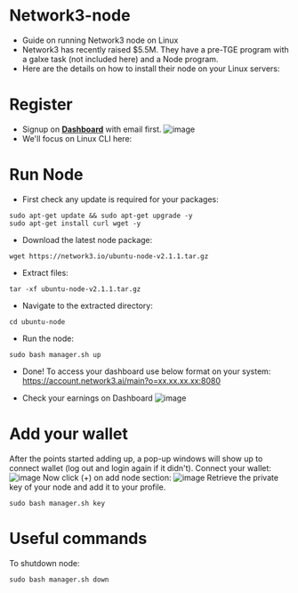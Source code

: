 # Network3-node
* Guide on running Network3 node on Linux
* Network3 has recently raised $5.5M. They have a pre-TGE program with a galxe task (not included here) and a Node program.
* Here are the details on how to install their node on your Linux servers:

# Register
* Signup on **[Dashboard](https://account.network3.ai/register_page?rc=37b588a4)** with email first.
![image](https://github.com/user-attachments/assets/5f2ca6fa-5c90-439f-87cc-5425e35af80a)
* We'll focus on Linux CLI here:

# Run Node
* First check any update is required for your packages:
```
sudo apt-get update && sudo apt-get upgrade -y
sudo apt-get install curl wget -y
```
* Download the latest node package:
```
wget https://network3.io/ubuntu-node-v2.1.1.tar.gz
```
* Extract files:
```
tar -xf ubuntu-node-v2.1.1.tar.gz
```
* Navigate to the extracted directory:
```
cd ubuntu-node
```
* Run the node:
```
sudo bash manager.sh up
```
* Done! To access your dashboard use below format on your system:
https://account.network3.ai/main?o=xx.xx.xx.xx:8080

* Check your earnings on Dashboard
![image](https://github.com/user-attachments/assets/14de8b04-2bdb-48c3-aa51-90cc107c7c18)

# Add your wallet
After the points started adding up, a pop-up windows will show up to connect wallet (log out and login again if it didn't). Connect your wallet:
![image](https://github.com/user-attachments/assets/f68312ab-63cd-4d03-9552-08f9ef847b30)
Now click (+) on add node section:
![image](https://github.com/user-attachments/assets/53177440-7f31-4297-a493-08044103fc38)
Retrieve the private key of your node and add it to your profile.
```
sudo bash manager.sh key
```

# Useful commands
To shutdown node:
```
sudo bash manager.sh down
```


